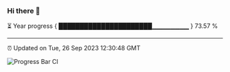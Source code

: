 ### Hi there 👋

⏳ Year progress { ██████████████████████▁▁▁▁▁▁▁▁ } 73.57 %

---

⏰ Updated on Tue, 26 Sep 2023 12:30:48 GMT

![Progress Bar CI](https://github.com/liununu/liununu/workflows/Progress%20Bar%20CI/badge.svg)
